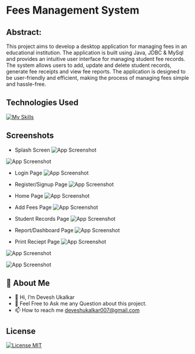 # Fees Management System
## Abstract:

This project aims to develop a desktop application for managing fees in an educational institution. The application is built using Java, JDBC & MySql and provides an intuitive user interface for managing student fee records. The system allows users to add, update and delete student records, generate fee receipts and view fee reports. The application is designed to be user-friendly and efficient, making the process of managing fees simple and hassle-free.


## Technologies Used

[![My Skills](https://skillicons.dev/icons?i=java,mysql&theme=dark)](https://github.com/iamcoderdevesh)

## Screenshots

- Splash Screen
![App Screenshot](https://intensional-chair.000webhostapp.com/Fees_Management_System/Screenshot%20(492).png)

![App Screenshot](https://intensional-chair.000webhostapp.com/Fees_Management_System/Screenshot%20(493).png)

- Login Page
![App Screenshot](https://intensional-chair.000webhostapp.com/Fees_Management_System/Screenshot%20(491).png)

- Register/Signup Page
![App Screenshot](https://intensional-chair.000webhostapp.com/Fees_Management_System/Screenshot%20(494).png)

- Home Page
![App Screenshot](https://intensional-chair.000webhostapp.com/Fees_Management_System/Screenshot%20(496).png)

- Add Fees Page
![App Screenshot](https://intensional-chair.000webhostapp.com/Fees_Management_System/Screenshot%20(497).png)

- Student Records Page
![App Screenshot](https://intensional-chair.000webhostapp.com/Fees_Management_System/Screenshot%20(498).png)

- Report/Dashboard Page
![App Screenshot](https://intensional-chair.000webhostapp.com/Fees_Management_System/Screenshot%20(499).png)

- Print Reciept Page
![App Screenshot](https://intensional-chair.000webhostapp.com/Fees_Management_System/Screenshot%20(501).png)

![App Screenshot](https://intensional-chair.000webhostapp.com/Fees_Management_System/Screenshot%20(502).png)

![App Screenshot](https://intensional-chair.000webhostapp.com/Fees_Management_System/Screenshot%20(503).png)


## 🚀 About Me
- 👋 Hi, I’m Devesh Ukalkar
- 💬 Feel Free to Ask me any Question about this project.
- 📫 How to reach me deveshukalkar007@gmail.com

## License

[![License MIT](https://img.shields.io/badge/license-MIT-blue.svg)](LICENSE)

